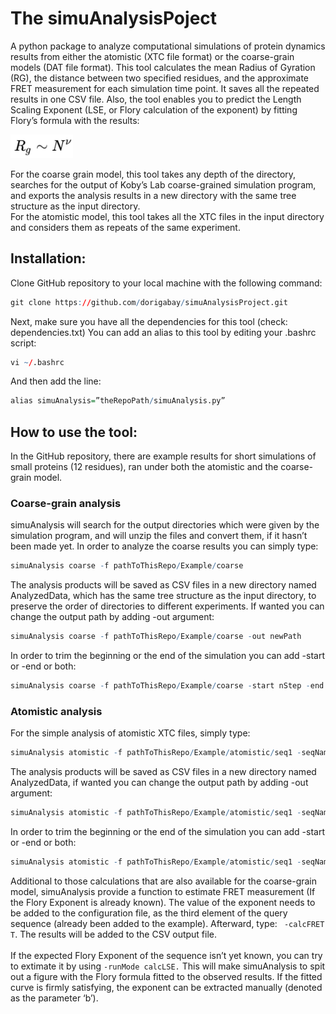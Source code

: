 # The simuAnalysisPoject

A python package to analyze computational simulations of protein dynamics results from either the atomistic (XTC file format) or the coarse-grain models (DAT file format). This tool calculates the mean Radius of Gyration (RG), the distance between two specified residues, and the approximate FRET measurement for each simulation time point. It saves all the repeated results in one CSV file. Also, the tool enables you to predict the Length Scaling Exponent (LSE, or Flory calculation of the exponent) by fitting Flory’s formula with the results: 

<img src="/pics/flory_formula.JPG" width="100">

For the coarse grain model, this tool takes any depth of the directory, searches for the output of Koby’s Lab coarse-grained simulation program, and exports the analysis results in a new directory with the same tree structure as the input directory. \
For the atomistic model, this tool takes all the XTC files in the input directory and considers them as repeats of the same experiment.


## Installation:

Clone GitHub repository to your local machine with the following command:
``` r
git clone https://github.com/dorigabay/simuAnalysisProject.git
```
Next, make sure you have all the dependencies for this tool (check: dependencies.txt)
You can add an alias to this tool by editing your .bashrc script:
``` r
vi ~/.bashrc
```
And then add the line:
``` r
alias simuAnalysis=”theRepoPath/simuAnalysis.py”
```

## How to use the tool:

In the GitHub repository, there are example results for short simulations of small proteins (12 residues), ran under both the atomistic and the coarse-grain model. 

### Coarse-grain analysis
simuAnalysis will search for the output directories which were given by the simulation program, and will unzip the files and convert them, if it hasn’t been made yet.
In order to analyze the coarse results you can simply type:
``` r
simuAnalysis coarse -f pathToThisRepo/Example/coarse
```
The analysis products will be saved as CSV files in a new directory named AnalyzedData, which has the same tree structure as the input directory, to preserve the order of directories to different experiments. If wanted you can change the output path by adding -out argument:
``` r
simuAnalysis coarse -f pathToThisRepo/Example/coarse -out newPath
```
In order to trim the beginning or the end of the simulation you can add -start or -end or both:
``` r
simuAnalysis coarse -f pathToThisRepo/Example/coarse -start nStep -end nStep
```

### Atomistic analysis
For the simple analysis of atomistic XTC files, simply type:
``` r
simuAnalysis atomistic -f pathToThisRepo/Example/atomistic/seq1 -seqName seq1
```
The analysis products will be saved as CSV files in a new directory named AnalyzedData, if wanted you can change the output path by adding -out argument:
``` r
simuAnalysis atomistic -f pathToThisRepo/Example/atomistic/seq1 -seqName seq1 -out newPath
```
In order to trim the beginning or the end of the simulation you can add -start or -end or both:
``` r
simuAnalysis atomistic -f pathToThisRepo/Example/atomistic/seq1 -seqName seq1 -start nStep -end nStep
```
Additional to those calculations that are also available for the coarse-grain model, simuAnalysis provide a function to estimate FRET measurement (If the Flory Exponent is already known). The value of the exponent needs to be added to the configuration file, as the third element of the query sequence (already been added to the example). Afterward, type: ``` -calcFRET T```. The results will be added to the CSV output file.\
\
If the expected Flory Exponent of the sequence isn’t yet known, you can try to extimate it by using ```-runMode calcLSE.``` This will make simuAnalysis to spit out a figure with the Flory formula fitted to the observed results. If the fitted curve is firmly satisfying, the exponent can be extracted manually (denoted as the parameter ‘b’). 
